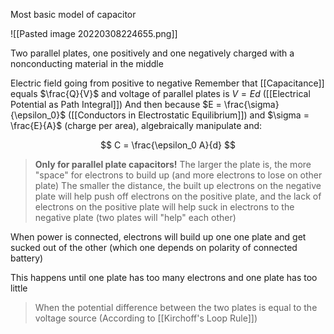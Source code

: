 Most basic model of capacitor

![[Pasted image 20220308224655.png]]

Two parallel plates, one positively and one negatively charged with a nonconducting material in the middle

Electric field going from positive to negative
Remember that [[Capacitance]] equals $\frac{Q}{V}$ and voltage of parallel plates is $V = Ed$ ([[Electrical Potential as Path Integral]])
And then because $E = \frac{\sigma}{\epsilon_0}$ ([[Conductors in Electrostatic Equilibrium]]) and $\sigma = \frac{E}{A}$ (charge per area), algebraically manipulate and:

$$
C = \frac{\epsilon_0 A}{d}
$$

>**Only for parallel plate capacitors!**
>The larger the plate is, the more "space" for electrons to build up (and more electrons to lose on other plate)
>The smaller the distance, the built up electrons on the negative plate will help push off electrons on the positive plate, and the lack of electrons on the positive plate will help suck in electrons to the negative plate (two plates will "help" each other)

When power is connected, electrons will build up one one plate and get sucked out of the other (which one depends on polarity of connected battery)

This happens until one plate has too many electrons and one plate has too little 

> When the potential difference between the two plates is equal to the voltage source (According to [[Kirchoff's Loop Rule]])

